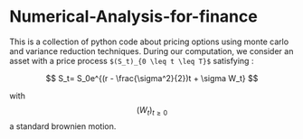 # Numerical-Analysis-for-finance
This is a collection of python code about pricing options using monte carlo and variance reduction techniques.
During our computation, we consider an asset with a price process `$(S_t)_{0 \leq t \leq T}$` satisfying :

$$
S_t= S_0e^{(r - \frac{\sigma^2}{2})t + \sigma W_t}
$$ 

with $$(W_t)_{t \geq 0 } $$ a standard brownien motion.
